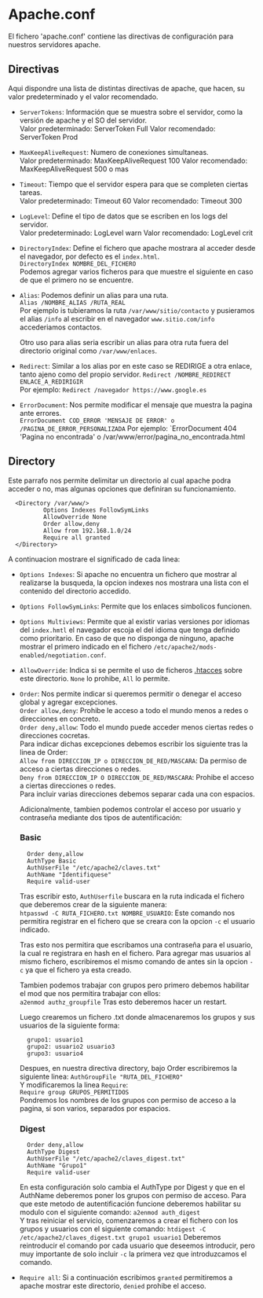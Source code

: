 # Apache.conf
El fichero 'apache.conf' contiene las directivas de configuración para nuestros servidores apache.

## Directivas
Aqui dispondre una lista de distintas directivas de apache, que hacen, su valor predeterminado y el valor recomendado.  
- `ServerTokens`: Información que se muestra sobre el servidor, como la versión de apache y el SO del servidor.  
      Valor predeterminado: ServerToken Full
      Valor recomendado: ServerToken Prod
  
- `MaxKeepAliveRequest`: Numero de conexiones simultaneas.  
      Valor predeterminado: MaxKeepAliveRequest 100
      Valor recomendado: MaxKeepAliveRequest 500 o mas
  
- `Timeout`: Tiempo que el servidor espera para que se completen ciertas tareas.  
      Valor predeterminado: Timeout 60
      Valor recomendado: Timeout 300
  
- `LogLevel`: Define el tipo de datos que se escriben en los logs del servidor.  
      Valor predeterminado: LogLevel warn
      Valor recomendado: LogLevel crit

- `DirectoryIndex`: Define el fichero que apache mostrara al acceder desde el navegador, por defecto es el `index.html`.  
      `DirectoryIndex NOMBRE_DEL_FICHERO`  
  Podemos agregar varios ficheros para que muestre el siguiente en caso de que el primero no se encuentre.

- `Alias`: Podemos definir un alias para una ruta.  
      `Alias /NOMBRE_ALIAS /RUTA_REAL`  
  Por ejemplo is tubieramos la ruta `/var/www/sitio/contacto` y pusieramos el alias `/info`
  al escribir en el navegador `www.sitio.com/info` accederiamos contactos.  

  Otro uso para alias seria escribir un alias para otra ruta fuera del directorio original como `/var/www/enlaces`.

- `Redirect`: Similar a los alias por en este caso se REDIRIGE a otra enlace, tanto ajeno como del propio servidor.
      `Redirect /NOMBRE_REDIRECT ENLACE_A_REDIRIGIR`  
  Por ejemplo: `Redirect /navegador https://www.google.es`

- `ErrorDocument`: Nos permite modificar el mensaje que muestra la pagina ante errores.  
      `ErrorDocument COD_ERROR 'MENSAJE DE ERROR' o /PAGINA_DE_ERROR_PERSONALIZADA`
  Por ejemplo: `ErrorDocument 404 'Pagina no encontrada' o /var/www/error/pagina_no_encontrada.html
  
## Directory
Este parrafo nos permite delimitar un directorio al cual apache podra acceder o no, mas algunas opciones que definiran su funcionamiento.  
  
      <Directory /var/www/>
              Options Indexes FollowSymLinks
              AllowOverride None
              Order allow,deny
              Allow from 192.168.1.0/24
              Require all granted
      </Directory>

  A continuacion mostrare el significado de cada linea:  
  - `Options Indexes`: Si apache no encuentra un fichero que mostrar al realizarse la busqueda, la opcion indexes nos mostrara una lista con el contenido del directorio accedido.
  - `Options FollowSymLinks`: Permite que los enlaces simbolicos funcionen.
  - `Options Multiviews`: Permite que al existir varias versiones por idiomas del `index.hmtl` el navegador escoja el del idioma que tenga definido como prioritario. En caso de que no disponga de ninguno, apache mostrar el primero indicado en el fichero `/etc/apache2/mods-enabled/negotiation.conf`.
  - `AllowOverride`: Indica si se permite el uso de ficheros [.htacces](Apache/htacces) sobre este directorio. `None` lo prohibe, `All` lo permite. 
  - `Order`: Nos permite indicar si queremos permitir o denegar el acceso global y agregar excepciones.  
            `Order allow,deny`: Prohibe le acceso a todo el mundo menos a redes o direcciones en concreto.   
            `Order deny,allow`: Todo el mundo puede acceder menos ciertas redes o direcciones cocretas.  
    Para indicar dichas excepciones debemos escribir los siguiente tras la linea de Order:  
            `Allow from DIRECCION_IP o DIRECCION_DE_RED/MASCARA`: Da permiso de acceso a ciertas direcciones o redes.  
            `Deny from DIRECCION_IP O DIRECCION_DE_RED/MASCARA`: Prohibe el acceso a ciertas direcciones o redes.  
    Para incluir varias direcciones debemos separar cada una con espacios.

    Adicionalmente, tambien podemos controlar el acceso por usuario y contraseña mediante dos tipos de autentificación:
    ### Basic
          
          Order deny,allow
          AuthType Basic
          AuthUserFile "/etc/apache2/claves.txt"
          AuthName "Identifiquese"
          Require valid-user
    
    Tras escribir esto, `AuthUserfile` buscara en la ruta indicada el fichero que deberemos crear de la siguiente manera:  
          `htpasswd -C RUTA_FICHERO.txt NOMBRE_USUARIO`: Este comando nos permitira registrar en el fichero que se creara con la opcion `-c` el usuario indicado.
    
    Tras esto nos permitira que escribamos una contraseña para el usuario, la cual re registrara en hash en el fichero.
    Para agregar mas usuarios al mismo fichero, escribiremos el mismo comando de antes sin la opcion `-c` ya que el fichero ya esta creado.

    Tambien podemos trabajar con grupos pero primero debemos habilitar el mod que nos permitira trabajar con ellos:  
    `a2enmod authz_groupfile`
    Tras esto deberemos hacer un restart.

    Luego crearemos un fichero .txt donde almacenaremos los grupos y sus usuarios de la siguiente forma:

          grupo1: usuario1
          grupo2: usuario2 usuario3
          grupo3: usuario4

    Despues, en nuestra directiva directory, bajo Order escribiremos la siguiente linea:
    `AuthGroupFile "RUTA_DEL_FICHERO"`  
    Y modificaremos la linea `Require`:  
    `Require group GRUPOS_PERMITIDOS`  
    Pondremos los nombres de los grupos con permiso de acceso a la pagina, si son varios, separados por espacios.
    ### Digest
          
          Order deny,allow
          AuthType Digest
          AuthUserFile "/etc/apache2/claves_digest.txt"
          AuthName "Grupo1"
          Require valid-user

    En esta configuración solo cambia el AuthType por Digest y que en el AuthName deberemos poner los grupos con permiso de acceso.
    Para que este metodo de autentificación funcione deberemos habilitar su modulo con el siguiente comando:
    `a2enmod auth_digest`  
    Y tras reiniciar el servicio, comenzaremos a crear el fichero con los grupos y usuarios con el siguiente comando:
    `htdigest -C /etc/apache2/claves_digest.txt grupo1 usuario1`
    Deberemos reintroducir el comando por cada usuario que deseemos introducir, pero muy importante de solo incluir `-c` la primera vez que introduzcamos el comando.
    
  - `Require all`: Si a continuación escribimos `granted` permitiremos a apache mostrar este directorio, `denied` prohibe el acceso.  
  
